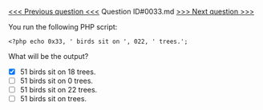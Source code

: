 [<<< Previous question <<<](0032.md)  Question ID#0033.md  [>>> Next question >>>](0034.md) 

You run the following PHP script:
```[object Object]
<?php echo 0x33, ' birds sit on ', 022, ' trees.';
```
What will be the output?

- [x] 51 birds sit on 18 trees.
- [ ] 51 birds sit on 0 trees.
- [ ] 51 birds sit on 22 trees.
- [ ] 51 birds sit on trees.
